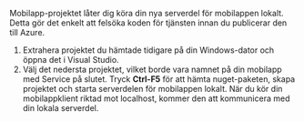 

Mobilapp-projektet låter dig köra din nya serverdel för mobilappen lokalt. Detta gör det enkelt att felsöka koden för tjänsten innan du publicerar den till Azure.

1. Extrahera projektet du hämtade tidigare på din Windows-dator och öppna det i Visual Studio.
2. Välj det nedersta projektet, vilket borde vara namnet på din mobilapp med Service på slutet. Tryck **Ctrl-F5** för att hämta nuget-paketen, skapa projektet och starta serverdelen för mobilappen lokalt. När du kör din mobilappklient riktad mot localhost, kommer den att kommunicera med din lokala serverdel. 

<!--HONumber=Jun16_HO2-->


